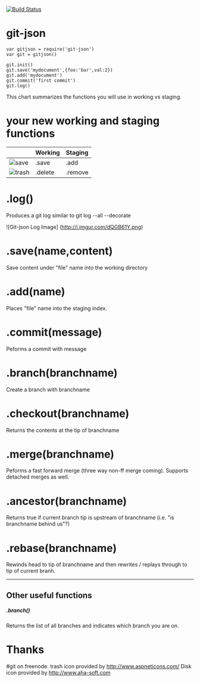[![Build Status](https://travis-ci.org/rook2pawn/git-json.svg?branch=master)](https://travis-ci.org/rook2pawn/git-json)

git-json
========

    var gitjson = require('git-json')
    var git = gitjson()
  
    git.init()
    git.save('mydocument',{foo:'bar',val:2})
    git.add('mydocument')
    git.commit('first commit')
    git.log()


This chart summarizes the functions you will use in working vs staging.

your new working and staging functions
======================================

|      | Working | Staging |
|------|---------|---------|
|![save](http://i.imgur.com/osgHYPP.png) | .save | .add |
|![trash](http://i.imgur.com/CZO14tR.png)| .delete | .remove |

.log()
======

Produces a git log similar to git log --all --decorate

![Git-json Log Image]
(http://i.imgur.com/dQGB61Y.png)



.save(name,content)
===================

Save content under "file" name into the working directory


.add(name)
==========

Places "file" name into the staging index.


.commit(message)
================

Peforms a commit with message



.branch(branchname)
===================

Create a branch with branchname



.checkout(branchname)
=====================

Returns the contents at the tip of branchname


.merge(branchname)
==================

Peforms a fast forward merge  (three way non-ff merge coming).
Supports detached merges as well.


.ancestor(branchname)
=====================

Returns true if current branch tip is upstream of branchname (i.e. "is branchname behind us"?)


.rebase(branchname)
===================

Rewinds head to tip of branchname and then rewrites / replays through to tip of current branh.


---

## Other useful functions ###
##### .branch()

Returns the list of all branches and indicates which branch you are on.




Thanks
======

\#git on freenode. 
trash icon provided by http://www.aspneticons.com/
Disk icon provided by  http://www.aha-soft.com
